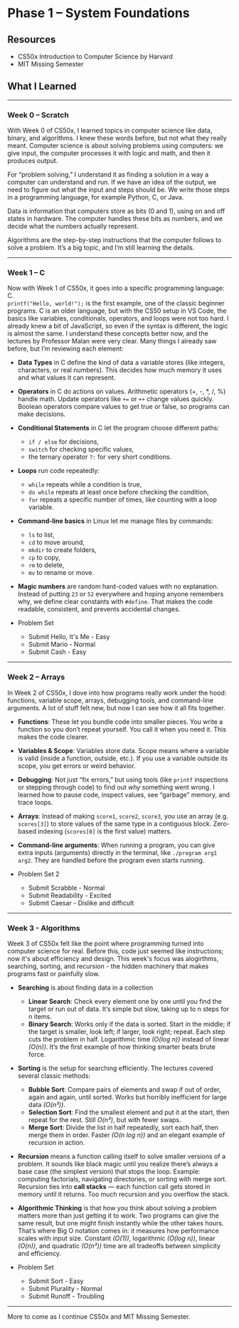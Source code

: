 # Phase 1 – System Foundations

## Resources

* CS50x Introduction to Computer Science by Harvard
* MIT Missing Semester

## What I Learned

---

### Week 0 – Scratch

With Week 0 of CS50x, I learned topics in computer science like data, binary, and algorithms. I knew these words before, but not what they really meant. Computer science is about solving problems using computers: we give input, the computer processes it with logic and math, and then it produces output.

For “problem solving,” I understand it as finding a solution in a way a computer can understand and run. If we have an idea of the output, we need to figure out what the input and steps should be. We write those steps in a programming language, for example Python, C, or Java.

Data is information that computers store as bits (0 and 1), using on and off states in hardware. The computer handles these bits as numbers, and we decide what the numbers actually represent.

Algorithms are the step-by-step instructions that the computer follows to solve a problem. It’s a big topic, and I’m still learning the details.

---

### Week 1 – C

Now with Week 1 of CS50x, it goes into a specific programming language: C.  
`printf("Hello, world!");` is the first example, one of the classic beginner programs. C is an older language, but with the CS50 setup in VS Code, the basics like variables, conditionals, operators, and loops were not too hard. I already knew a bit of JavaScript, so even if the syntax is different, the logic is almost the same. I understand these concepts better now, and the lectures by Professor Malan were very clear. Many things I already saw before, but I’m reviewing each element:

* **Data Types** in C define the kind of data a variable stores (like integers, characters, or real numbers). This decides how much memory it uses and what values it can represent.

* **Operators** in C do actions on values. Arithmetic operators (+, -, *, /, %) handle math. Update operators like `+=` or `++` change values quickly. Boolean operators compare values to get true or false, so programs can make decisions.

* **Conditional Statements** in C let the program choose different paths:
  * `if / else` for decisions,
  * `switch` for checking specific values,
  * the ternary operator `?:` for very short conditions.

* **Loops** run code repeatedly:
  * `while` repeats while a condition is true,
  * `do while` repeats at least once before checking the condition,
  * `for` repeats a specific number of times, like counting with a loop variable.

* **Command-line basics** in Linux let me manage files by commands:
  * `ls` to list,
  * `cd` to move around,
  * `mkdir` to create folders,
  * `cp` to copy,
  * `rm` to delete,
  * `mv` to rename or move.

* **Magic numbers** are random hard-coded values with no explanation. Instead of putting `23` or `52` everywhere and hoping anyone remembers why, we define clear constants with `#define`. That makes the code readable, consistent, and prevents accidental changes.

* Problem Set
  * Submit Hello, It's Me - Easy
  * Submit Mario - Normal
  * Submit Cash - Easy

---

### Week 2 – Arrays

In Week 2 of CS50x, I dove into how programs really work under the hood: functions, variable scope, arrays, debugging tools, and command-line arguments. A lot of stuff felt new, but now I can see how it all fits together.

* **Functions**: These let you bundle code into smaller pieces. You write a function so you don’t repeat yourself. You call it when you need it. This makes the code clearer.

* **Variables & Scope**: Variables store data. Scope means where a variable is valid (inside a function, outside, etc.). If you use a variable outside its scope, you get errors or weird behavior.

* **Debugging**: Not just “fix errors,” but using tools (like `printf` inspections or stepping through code) to find out *why* something went wrong. I learned how to pause code, inspect values, see “garbage” memory, and trace loops.

* **Arrays**: Instead of making `score1`, `score2`, `score3`, you use an array (e.g. `scores[3]`) to store values of the same type in a contiguous block. Zero-based indexing (`scores[0]` is the first value) matters.

* **Command-line arguments**: When running a program, you can give extra inputs (arguments) directly in the terminal, like `./program arg1 arg2`. They are handled before the program even starts running.

* Problem Set 2
  * Submit Scrabble - Normal
  * Submit Readability - Excited
  * Submit Caesar - Dislike and difficult

---

### Week 3 - Algorithms

Week 3 of CS50x felt like the point where programming turned into computer science for real. Before this, code just seemed like instructions; now it's about efficiency and design. This week's focus was alogirthms, searching, sorting, and recursion - the hidden machinery that makes programs fast or painfully slow.

* **Searching** is about finding data in a collection

  * **Linear Search**: Check every element one by one until you find the target or run out of data. It’s simple but slow, taking up to n steps for n items.
  * **Binary Search**: Works only if the data is sorted. Start in the middle; if the target is smaller, look left; if larger, look right; repeat. Each step cuts the problem in half. Logarithmic time *(O(log n))* instead of linear *(O(n))*. It’s the first example of how thinking smarter beats brute force.

* **Sorting** is the setup for searching efficiently. The lectures covered several classic methods:

  * **Bubble Sort**: Compare pairs of elements and swap if out of order, again and again, until sorted. Works but horribly inefficient for large data *(O(n²))*.
  * **Selection Sort**: Find the smallest element and put it at the start, then repeat for the rest. Still *O(n²)*, but with fewer swaps.
  * **Merge Sort**: Divide the list in half repeatedly, sort each half, then merge them in order. Faster *(O(n log n))* and an elegant example of recursion in action.

* **Recursion** means a function calling itself to solve smaller versions of a problem. It sounds like black magic until you realize there’s always a base case (the simplest version) that stops the loop.
Example: computing factorials, navigating directories, or sorting with merge sort.
Recursion ties into **call stacks** — each function call gets stored in memory until it returns. Too much recursion and you overflow the stack.

* **Algorithmic Thinking** is that how you think about solving a problem matters more than just getting it to work. Two programs can give the same result, but one might finish instantly while the other takes hours. That’s where Big O notation comes in: it measures how performance scales with input size. Constant *(O(1))*, logarithmic *(O(log n))*, linear *(O(n))*, and quadratic *(O(n²))* time are all tradeoffs between simplicity and efficiency.

* Problem Set
  * Submit Sort - Easy
  * Submit Plurality - Normal
  * Submit Runoff - Troubling

---

More to come as I continue CS50x and MIT Missing Semester.